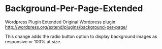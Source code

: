 Background-Per-Page-Extended
============================

Wordpress Plugin Extended
Original Wordpress plugin:
http://wordpress.org/extend/plugins/background-per-page/

This change adds the radio button option to display background images as responsive or 100% at size.

